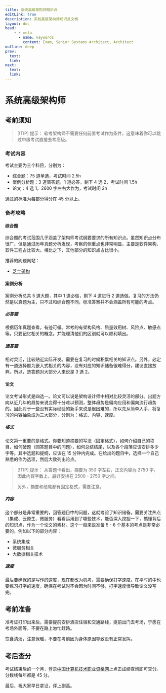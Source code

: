 ```yaml
---
title: 系统高级架构师知识点
editLink: true
description: 系统高级架构师知识点文档
layout: doc
head:
    - - meta
      - name: keywords
        content: Exam, Senior Systems Architect, Architect
outline: deep
prev:
  text:
  link:
next:
  text:
  link:
---
```


# 系统高级架构师

## 考前须知

> [!TIP] 提示：
> 软考架构师不需要任何前置考试作为条件，这意味着你可以跳过中级考试直接去考高级。

### 考试内容

考试主要为三个科目，分别为：

- 综合题：75 道单选，考试时间 2.5h
- 案例分析题：3 道简答题，1 道必答，剩下 4 选 2，考试时间 1.5h
- 论文：4 选 1，2600 字左右大作为，考试时间 2h

通过的标准为每部分得分在 45 分以上。

### 备考攻略

#### 综合题

综合题的考试范围几乎涵盖了架构师考试纲要要求的所有知识点。虽然知识点分布很广，但是通过历年真题分析发现，考察的侧重点也非常明显，主要是软件架构、软件工程占比较大。相比之下，其他部分的知识点占比很小。

推荐的刷题网站：

- [芝士架构](https://www.cheko.cc)

#### 案例分析

案例分析总共 5 道大题，其中 1 道必做，剩下 4 道进行 2 道选做。复习的方法仍然是以真题为主，只不过和综合题不同，标准答案并不会涵盖所有可能的考点。

##### 必答题

根据历年真题查看，有迹可循。常考的有架构风格、质量效用树、风险点、敏感点等。只要记忆相关的概念，并能理清他们的区别就可以顺利填出。

##### 选答题

相对灵活，比较贴近实际开发。需要在复习的时候积累相关的知识点。另外，必定有一道选择题为嵌入式相关的内容，没有对应的知识储备很难得分，建议直接放弃。所以，选答题对大部分人来说是 3 选 2。

#### 论文

论文考试形式是四选一。论文可以说是架构设计师中相对比较灵活的部分。出题方向从近几年的趋势来说变得十分难以预测，整体趋势是偏向应用和偏向流行趋势的。因此对于一些没有实际经验的新手来说是很困难的，所以先从简单入手，将复习的内容抽象成为三大部分，分别为：格式、内容、速度。

##### 格式

论文第一重要的是格式。你要知道摘要的写法（固定格式），如何介绍自己的项目，如何破题（回答题目中的问题），如何总结结尾，以及各个段落应该安排多少字等。其中选题和提纲，应该在 15 分钟内完成。在给出的题目中，选择一个自己熟悉的作为选项，然后大致列出论点。

> [!TIP] 提示：
> 从答题卡看出，摘要为 350 字左右，正文内容为 2750 字，因此内容字数上，最好安排在 2500 - 2750 字之间。
> 
> 另外，摘要和结尾都有固定格式，需要注意。

##### 内容

这个部分是非常重要的，回答题目中的问题，这就考验了知识储备。需要关注热点（集成、云原生、微服务）看看运用到了哪些技术，能否深入挖掘一下，搞懂背后的知识点，作为一个论文的素材。这个一般来说准备 5 - 6 个基本的考点是非常必要的，例如以下的部分内容：

- 系统集成
- 微服务相关
- 大数据相关技术

##### 速度

最后要确保的是写作的速度，现在都改为机考，需要确保打字速度。在平时的中也要练习打字的速度，确保在考试时不会因为时间不够，打字速度慢导致论文没写完。

## 考前准备

准考证打印出来后，需要提前安排酒店住宿和交通路线，提前出门去考场，宁愿在考场外面等，不要在路上匆忙赶路。

饮食清淡，注意保暖，不要在考前因为身体原因导致没有正常发挥。

## 考后查分

考试结束后的一个月，登录[中国计算机技术职业资格网](https://www.ruankao.org.cn/)上点击成绩查询即可查分。分数线每年都是 45 分。

最后，祝大家早日拿证，评上副高。